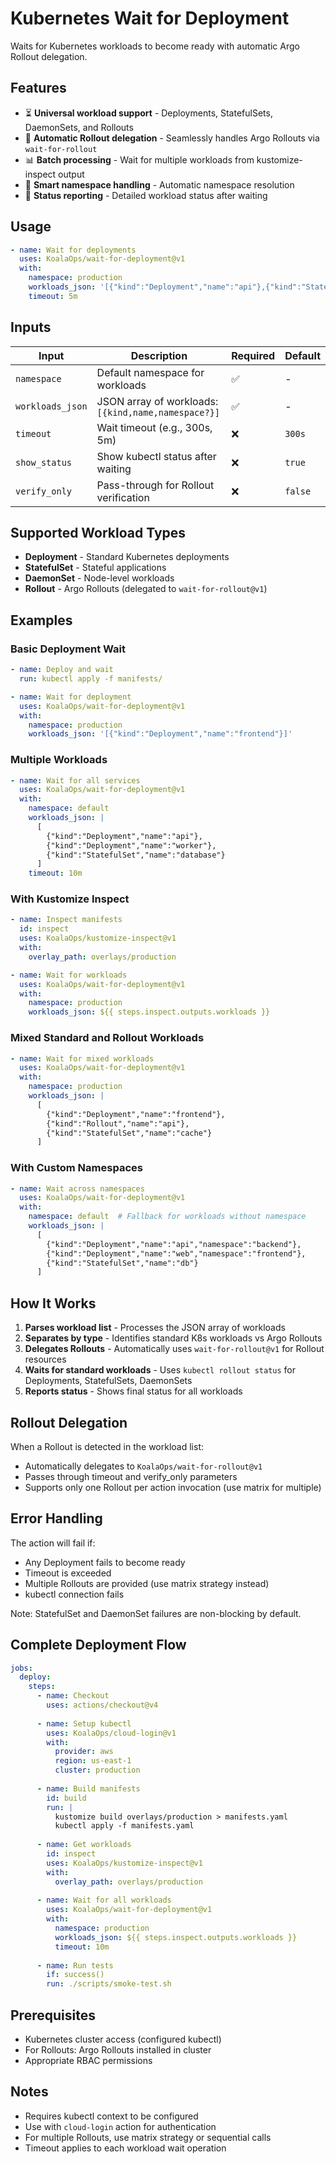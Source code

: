 # Kubernetes Wait for Deployment

Waits for Kubernetes workloads to become ready with automatic Argo Rollout delegation.

## Features

- ⏳ **Universal workload support** - Deployments, StatefulSets, DaemonSets, and Rollouts
- 🔄 **Automatic Rollout delegation** - Seamlessly handles Argo Rollouts via `wait-for-rollout`
- 📊 **Batch processing** - Wait for multiple workloads from kustomize-inspect output
- 🎯 **Smart namespace handling** - Automatic namespace resolution
- 📝 **Status reporting** - Detailed workload status after waiting

## Usage

```yaml
- name: Wait for deployments
  uses: KoalaOps/wait-for-deployment@v1
  with:
    namespace: production
    workloads_json: '[{"kind":"Deployment","name":"api"},{"kind":"StatefulSet","name":"db"}]'
    timeout: 5m
```

## Inputs

| Input | Description | Required | Default |
|-------|-------------|----------|---------|
| `namespace` | Default namespace for workloads | ✅ | - |
| `workloads_json` | JSON array of workloads: `[{kind,name,namespace?}]` | ✅ | - |
| `timeout` | Wait timeout (e.g., 300s, 5m) | ❌ | `300s` |
| `show_status` | Show kubectl status after waiting | ❌ | `true` |
| `verify_only` | Pass-through for Rollout verification | ❌ | `false` |

## Supported Workload Types

- **Deployment** - Standard Kubernetes deployments
- **StatefulSet** - Stateful applications
- **DaemonSet** - Node-level workloads
- **Rollout** - Argo Rollouts (delegated to `wait-for-rollout@v1`)

## Examples

### Basic Deployment Wait
```yaml
- name: Deploy and wait
  run: kubectl apply -f manifests/

- name: Wait for deployment
  uses: KoalaOps/wait-for-deployment@v1
  with:
    namespace: production
    workloads_json: '[{"kind":"Deployment","name":"frontend"}]'
```

### Multiple Workloads
```yaml
- name: Wait for all services
  uses: KoalaOps/wait-for-deployment@v1
  with:
    namespace: default
    workloads_json: |
      [
        {"kind":"Deployment","name":"api"},
        {"kind":"Deployment","name":"worker"},
        {"kind":"StatefulSet","name":"database"}
      ]
    timeout: 10m
```

### With Kustomize Inspect
```yaml
- name: Inspect manifests
  id: inspect
  uses: KoalaOps/kustomize-inspect@v1
  with:
    overlay_path: overlays/production

- name: Wait for workloads
  uses: KoalaOps/wait-for-deployment@v1
  with:
    namespace: production
    workloads_json: ${{ steps.inspect.outputs.workloads }}
```

### Mixed Standard and Rollout Workloads
```yaml
- name: Wait for mixed workloads
  uses: KoalaOps/wait-for-deployment@v1
  with:
    namespace: production
    workloads_json: |
      [
        {"kind":"Deployment","name":"frontend"},
        {"kind":"Rollout","name":"api"},
        {"kind":"StatefulSet","name":"cache"}
      ]
```

### With Custom Namespaces
```yaml
- name: Wait across namespaces
  uses: KoalaOps/wait-for-deployment@v1
  with:
    namespace: default  # Fallback for workloads without namespace
    workloads_json: |
      [
        {"kind":"Deployment","name":"api","namespace":"backend"},
        {"kind":"Deployment","name":"web","namespace":"frontend"},
        {"kind":"StatefulSet","name":"db"}
      ]
```

## How It Works

1. **Parses workload list** - Processes the JSON array of workloads
2. **Separates by type** - Identifies standard K8s workloads vs Argo Rollouts
3. **Delegates Rollouts** - Automatically uses `wait-for-rollout@v1` for Rollout resources
4. **Waits for standard workloads** - Uses `kubectl rollout status` for Deployments, StatefulSets, DaemonSets
5. **Reports status** - Shows final status for all workloads

## Rollout Delegation

When a Rollout is detected in the workload list:
- Automatically delegates to `KoalaOps/wait-for-rollout@v1`
- Passes through timeout and verify_only parameters
- Supports only one Rollout per action invocation (use matrix for multiple)

## Error Handling

The action will fail if:
- Any Deployment fails to become ready
- Timeout is exceeded
- Multiple Rollouts are provided (use matrix strategy instead)
- kubectl connection fails

Note: StatefulSet and DaemonSet failures are non-blocking by default.

## Complete Deployment Flow

```yaml
jobs:
  deploy:
    steps:
      - name: Checkout
        uses: actions/checkout@v4
      
      - name: Setup kubectl
        uses: KoalaOps/cloud-login@v1
        with:
          provider: aws
          region: us-east-1
          cluster: production
      
      - name: Build manifests
        id: build
        run: |
          kustomize build overlays/production > manifests.yaml
          kubectl apply -f manifests.yaml
      
      - name: Get workloads
        id: inspect
        uses: KoalaOps/kustomize-inspect@v1
        with:
          overlay_path: overlays/production
      
      - name: Wait for all workloads
        uses: KoalaOps/wait-for-deployment@v1
        with:
          namespace: production
          workloads_json: ${{ steps.inspect.outputs.workloads }}
          timeout: 10m
      
      - name: Run tests
        if: success()
        run: ./scripts/smoke-test.sh
```

## Prerequisites

- Kubernetes cluster access (configured kubectl)
- For Rollouts: Argo Rollouts installed in cluster
- Appropriate RBAC permissions

## Notes

- Requires kubectl context to be configured
- Use with `cloud-login` action for authentication
- For multiple Rollouts, use matrix strategy or sequential calls
- Timeout applies to each workload wait operation